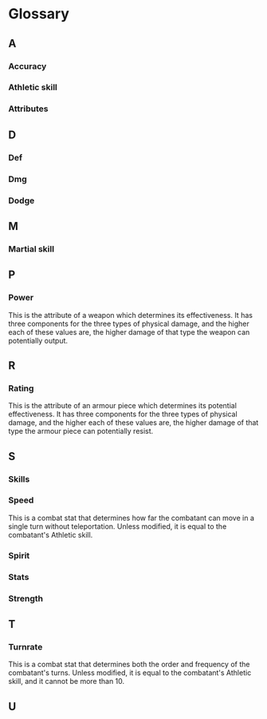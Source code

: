 # Glossary

## A

### Accuracy

### Athletic skill

### Attributes

## D

### Def

### Dmg

### Dodge

## M

### Martial skill

## P

### Power

This is the attribute of a weapon which determines its effectiveness. It has three components for the three types of physical damage, and the higher each of these values are, the higher damage of that type the weapon can potentially output.

## R

### Rating

This is the attribute of an armour piece which determines its potential effectiveness. It has three components for the three types of physical damage, and the higher each of these values are, the higher damage of that type the armour piece can potentially resist.

## S

### Skills

### Speed

This is a combat stat that determines how far the combatant can move in a single turn without teleportation. Unless modified, it is equal to the combatant's Athletic skill.

### Spirit

### Stats

### Strength

## T

### Turnrate

This is a combat stat that determines both the order and frequency of the combatant's turns. Unless modified, it is equal to the combatant's Athletic skill, and it cannot be more than 10.

## U
